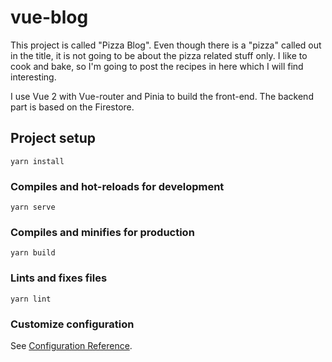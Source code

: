 # vue-blog

This project is called "Pizza Blog". Even though there is a "pizza" called out in the title, it is not going to be about the pizza related stuff only. I like to cook and bake, so I'm going to post the recipes in here which I will find interesting.

I use Vue 2 with Vue-router and Pinia to build the front-end. The backend part is based on the Firestore.

## Project setup
```
yarn install
```

### Compiles and hot-reloads for development
```
yarn serve
```

### Compiles and minifies for production
```
yarn build
```

### Lints and fixes files
```
yarn lint
```

### Customize configuration
See [Configuration Reference](https://cli.vuejs.org/config/).
